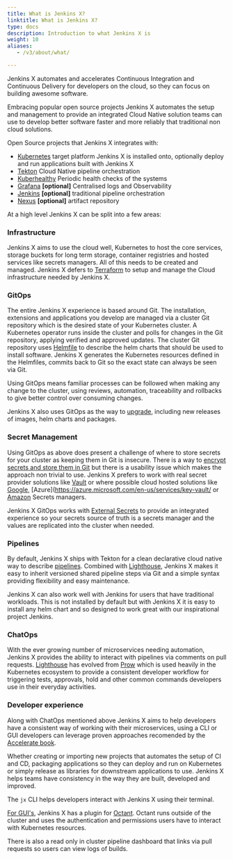 ```yaml
---
title: What is Jenkins X?
linktitle: What is Jenkins X?
type: docs
description: Introduction to what Jenkins X is
weight: 10
aliases:
   - /v3/about/what/

---
```


Jenkins X automates and accelerates Continuous Integration and Continuous Delivery for developers on the cloud, so they can focus on building awesome software.
 
Embracing popular open source projects Jenkins X automates the setup and management to provide an integrated Cloud Native solution teams can use to develop better software faster and more reliably that traditional non cloud solutions.
 
Open Source projects that Jenkins X integrates with:
 
- [Kubernetes](https://kubernetes.io/) target platform Jenkins X is installed onto, optionally deploy and run applications built with Jenkins X
- [Tekton](https://tekton.dev/) Cloud Native pipeline orchestration
- [Kuberhealthy](https://comcast.github.io/kuberhealthy/) Periodic health checks of the systems
- [Grafana](https://grafana.com) __[optional]__ Centralised logs and Observability
- [Jenkins](https://www.jenkins.io/) __[optional]__ traditional pipeline orchestration
- [Nexus](https://www.sonatype.com/nexus/repository-oss) __[optional]__ artifact repository
 
At a high level Jenkins X can be split into a few areas:

### Infrastructure

Jenkins X aims to use the cloud well, Kubernetes to host the core services, storage buckets for long term storage, container registries and hosted services like secrets managers. All of this needs to be created and managed.  Jenkins X defers to [Terraform](https://www.terraform.io/) to setup and manage the Cloud infrastructure needed by Jenkins X.
 
### GitOps

The entire Jenkins X experience is based around Git.  The installation, extensions and applications you develop are managed via a cluster Git repository which is the desired state of your Kubernetes cluster.  A Kubernetes operator runs inside the cluster and polls for changes in the Git repository, applying verified and approved updates.  The cluster Git repository uses [Helmfile](https://github.com/roboll/helmfile/) to describe the helm charts that should be used to install software.  Jenkins X generates the Kubernetes resources defined in the Helmfiles, commits back to Git so the exact state can always be seen via Git.

Using GitOps means familiar processes can be followed when making any change to the cluster, using reviews, automation, traceability and rollbacks to give better control over consuming changes.

Jenkins X also uses GitOps as the way to [upgrade](/v3/admin/setup/upgrades), including new releases of images, helm charts and packages.

### Secret Management
 
Using GitOps as above does present a challenge of where to store secrets for your cluster as keeping them in Git is insecure.  There is a way to [encrypt secrets and store them in Git](https://github.com/bitnami-labs/sealed-secrets) but there is a usability issue which makes the approach non trivial to use.  Jenkins X prefers to work with real secret provider solutions like [Vault](https://www.vaultproject.io/) or where possible cloud hosted solutions like [Google](https://cloud.google.com/secret-manager), [Azure](https://azure.microsoft.com/en-us/services/key-vault/ or [Amazon](https://aws.amazon.com/secrets-manager/) Secrets managers.
 
Jenkins X GitOps works with [External Secrets](https://github.com/external-secrets/kubernetes-external-secrets) to provide an integrated experience so your secrets source of truth is a secrets manager and the values are replicated into the cluster when needed.
 
### Pipelines
 
By default, Jenkins X ships with Tekton for a clean declarative cloud native way to describe [pipelines](/v3/develop/pipelines/).  Combined with [Lighthouse](https://github.com/jenkins-x/lighthouse), Jenkins X makes it easy to inherit versioned shared pipeline steps via Git and a simple syntax providing flexibility and easy maintenance.
 
Jenkins X can also work well with Jenkins for users that have traditional workloads.  This is not installed by default but with Jenkins X it is easy to install any helm chart and so designed to work great with our inspirational project Jenkins.
 
### ChatOps
 
With the ever growing number of microservices needing automation, Jenkins X provides the ability to interact with pipelines via comments on pull requests.  [Lighthouse](https://github.com/jenkins-x/lighthouse) has evolved from [Prow](https://github.com/kubernetes/test-infra/tree/master/prow#) which is used heavily in the Kubernetes ecosystem to provide a consistent developer workflow for triggering tests, approvals, hold and other common commands developers use in their everyday activities.

### Developer experience

Along with ChatOps mentioned above Jenkins X aims to help developers have a consistent way of working with their microservices, using a CLI or GUI developers can leverage proven approaches recomended by the [Accelerate book](https://www.amazon.co.uk/Accelerate-Software-Performing-Technology-Organizations/dp/1942788339).

Whether creating or importing new projects that automates the setup of CI and CD, packaging applications so they can deploy and run on Kubernetes or simply release as libraries for downstream applications to use.  Jenkins X helps teams have consistency in the way they are built, developed and improved.

The `jx` CLI helps developers interact with Jenkins X using their terminal.

[For GUI's](/v3/develop/ui), Jenkins X has a plugin for [Octant](https://octant.dev/).  Octant runs outside of the cluster and uses the authentication and permissions users have to interact with Kubernetes resources.
 
There is also a read only in cluster pipeline dashboard that links via pull requests so users can view logs of builds.
